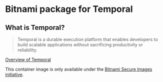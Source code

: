 # Bitnami package for Temporal

## What is Temporal?

> Temporal is a durable execution platform that enables developers to build scalable applications without sacrificing productivity or reliability.

[Overview of Temporal](https://github.com/temporalio/temporal)

This container image is only available under the [Bitnami Secure Images initiative](https://news.broadcom.com/app-dev/broadcom-introduces-bitnami-secure-images-for-production-ready-containerized-applications).
